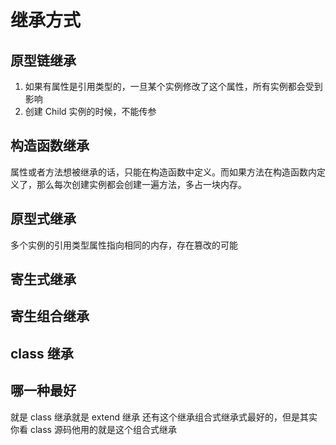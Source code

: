 # 继承方式

## 原型链继承

1. 如果有属性是引用类型的，一旦某个实例修改了这个属性，所有实例都会受到影响
2. 创建 Child 实例的时候，不能传参

## 构造函数继承

属性或者方法想被继承的话，只能在构造函数中定义。而如果方法在构造函数内定义了，那么每次创建实例都会创建一遍方法，多占一块内存。

## 原型式继承

多个实例的引用类型属性指向相同的内存，存在篡改的可能

## 寄生式继承

## 寄生组合继承

## class 继承

## 哪一种最好

就是 class 继承就是 extend 继承 还有这个继承组合式继承式最好的，但是其实你看 class 源码他用的就是这个组合式继承
